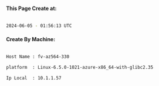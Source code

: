 
   
#### This Page Create at:

```bash

2024-06-05 - 01:56:13 UTC

```

#### Create By Machine:

```bash

Host Name : fv-az564-330

platform  : Linux-6.5.0-1021-azure-x86_64-with-glibc2.35

Ip Local  : 10.1.1.57

```

